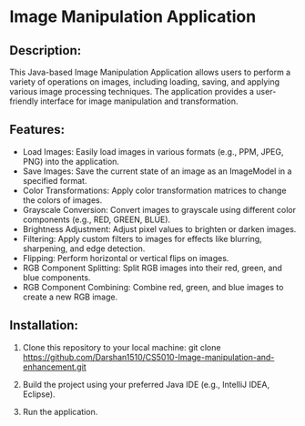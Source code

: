 # Image Manipulation Application

## Description:

This Java-based Image Manipulation Application allows users to perform a variety of operations on images, including
loading, saving, and applying various image processing techniques. The application provides a user-friendly interface
for image manipulation and transformation.

## Features:
- Load Images: Easily load images in various formats (e.g., PPM, JPEG, PNG) into the application.
- Save Images: Save the current state of an image as an ImageModel in a specified format.
- Color Transformations: Apply color transformation matrices to change the colors of images.
- Grayscale Conversion: Convert images to grayscale using different color components (e.g., RED, GREEN, BLUE).
- Brightness Adjustment: Adjust pixel values to brighten or darken images.
- Filtering: Apply custom filters to images for effects like blurring, sharpening, and edge detection.
- Flipping: Perform horizontal or vertical flips on images.
- RGB Component Splitting: Split RGB images into their red, green, and blue components.
- RGB Component Combining: Combine red, green, and blue images to create a new RGB image.

## Installation:
1. Clone this repository to your local machine:
   git clone https://github.com/Darshan1510/CS5010-Image-manipulation-and-enhancement.git

2. Build the project using your preferred Java IDE (e.g., IntelliJ IDEA, Eclipse).

3. Run the application.
